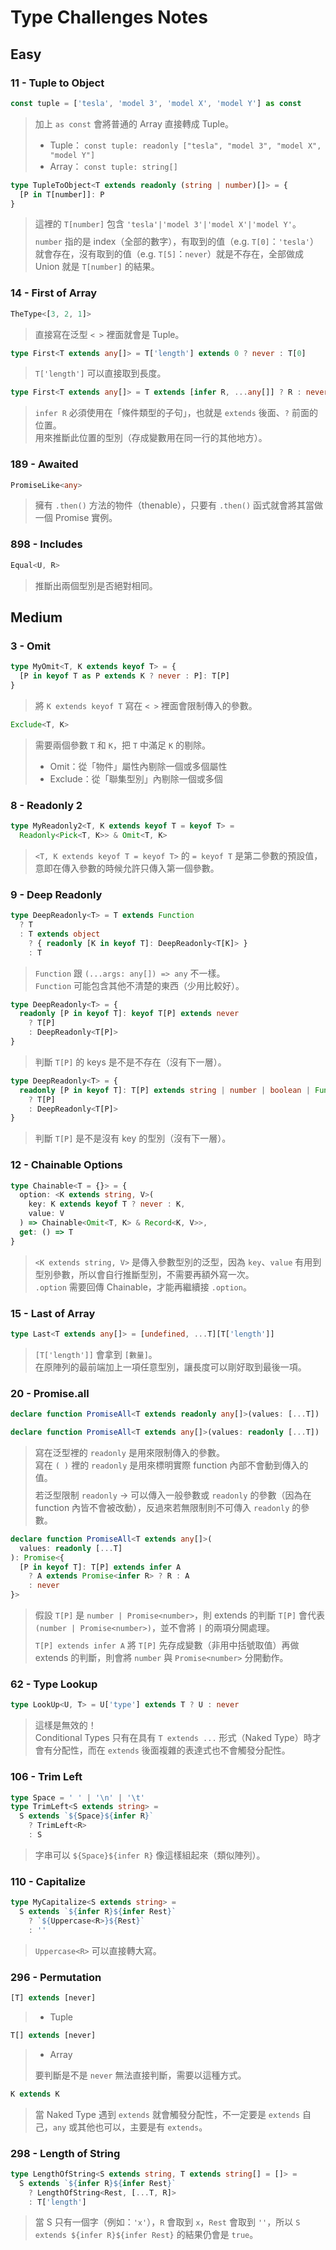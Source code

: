 # Type Challenges Notes

## Easy
### 11 - Tuple to Object

```typescript
const tuple = ['tesla', 'model 3', 'model X', 'model Y'] as const
```
> 加上 `as const` 會將普通的 Array 直接轉成 Tuple。
> * Tuple：
> `const tuple: readonly ["tesla", "model 3", "model X", "model Y"]`
> * Array：
> `const tuple: string[]`

```typescript
type TupleToObject<T extends readonly (string | number)[]> = {
  [P in T[number]]: P
}
```
> 這裡的 `T[number]` 包含 `'tesla'|'model 3'|'model X'|'model Y'`。<span class="span-mb"></span>
> `number` 指的是 index（全部的數字），有取到的值（e.g. `T[0]`：`'tesla'`）就會存在，沒有取到的值（e.g. `T[5]`：`never`）就是不存在，全部做成 Union 就是 `T[number]` 的結果。

### 14 - First of Array

```typescript
TheType<[3, 2, 1]>
```
> 直接寫在泛型 `< >` 裡面就會是 Tuple。

```typescript
type First<T extends any[]> = T['length'] extends 0 ? never : T[0]
```
> `T['length']` 可以直接取到長度。

```typescript
type First<T extends any[]> = T extends [infer R, ...any[]] ? R : never
```
> `infer R` 必須使用在「條件類型的子句」，也就是 `extends` 後面、`?` 前面的位置。<br>
> 用來推斷此位置的型別（存成變數用在同一行的其他地方）。

### 189 - Awaited
```typescript
PromiseLike<any>
```
> 擁有 `.then()` 方法的物件（thenable），只要有 `.then()` 函式就會將其當做一個 Promise 實例。


### 898 - Includes
```typescript
Equal<U, R>
```
> 推斷出兩個型別是否絕對相同。

## Medium

### 3 - Omit
```typescript
type MyOmit<T, K extends keyof T> = {
  [P in keyof T as P extends K ? never : P]: T[P]
}
```
> 將 `K extends keyof T` 寫在 `< >` 裡面會限制傳入的參數。
```typescript
Exclude<T, K>
```
> 需要兩個參數 `T` 和 `K`，把 `T` 中滿足 `K` 的剔除。
> * Omit：從「物件」屬性內剔除一個或多個屬性
> * Exclude：從「聯集型別」內剔除一個或多個

### 8 - Readonly 2
```typescript
type MyReadonly2<T, K extends keyof T = keyof T> = 
  Readonly<Pick<T, K>> & Omit<T, K>
```
> `<T, K extends keyof T = keyof T>` 的 `= keyof T` 是第二參數的預設值，意即在傳入參數的時候允許只傳入第一個參數。

### 9 - Deep Readonly 
```typescript
type DeepReadonly<T> = T extends Function 
  ? T 
  : T extends object 
    ? { readonly [K in keyof T]: DeepReadonly<T[K]> } 
    : T
```
> `Function` 跟 `(...args: any[]) => any` 不一樣。<br>
> `Function` 可能包含其他不清楚的東西（少用比較好）。
> 
```typescript
type DeepReadonly<T> = {
  readonly [P in keyof T]: keyof T[P] extends never 
    ? T[P] 
    : DeepReadonly<T[P]>
}
```
> 判斷 `T[P]` 的 keys 是不是不存在（沒有下一層）。

```typescript
type DeepReadonly<T> = {
  readonly [P in keyof T]: T[P] extends string | number | boolean | Function 
    ? T[P] 
    : DeepReadonly<T[P]>
}
```
> 判斷 `T[P]` 是不是沒有 key 的型別（沒有下一層）。

### 12 - Chainable Options
```typescript
type Chainable<T = {}> = {
  option: <K extends string, V>(
    key: K extends keyof T ? never : K,
    value: V
  ) => Chainable<Omit<T, K> & Record<K, V>>,
  get: () => T
}
```
> `<K extends string, V>` 是傳入參數型別的泛型，因為 `key`、`value` 有用到型別參數，所以會自行推斷型別，不需要再額外寫一次。<br>
> `.option` 需要回傳 Chainable，才能再繼續接 `.option`。

### 15 - Last of Array
```typescript
type Last<T extends any[]> = [undefined, ...T][T['length']]
```
> `[T['length']]` 會拿到 `[數量]`。<br>
> 在原陣列的最前端加上一項任意型別，讓長度可以剛好取到最後一項。

### 20 - Promise.all
```typescript
declare function PromiseAll<T extends readonly any[]>(values: [...T])

declare function PromiseAll<T extends any[]>(values: readonly [...T])
```
> 寫在泛型裡的 `readonly` 是用來限制傳入的參數。<br>
> 寫在 `( )` 裡的 `readonly` 是用來標明實際 function 內部不會動到傳入的值。<span class="span-mb"></span>
> 若泛型限制 `readonly` -> 可以傳入一般參數或 `readonly` 的參數（因為在 function 內皆不會被改動），反過來若無限制則不可傳入 `readonly` 的參數。

```typescript
declare function PromiseAll<T extends any[]>(
  values: readonly [...T]
): Promise<{
  [P in keyof T]: T[P] extends infer A
    ? A extends Promise<infer R> ? R : A
    : never
}>
```
> 假設 `T[P]` 是 `number | Promise<number>`，則 extends 的判斷 `T[P]` 會代表 `(number | Promise<number>)`，並不會將 `|` 的兩項分開處理。<span class="span-mb"></span>
> `T[P] extends infer A` 將 `T[P]` 先存成變數（非用中括號取值）再做 extends 的判斷，則會將 `number` 與 `Promise<number>` 分開動作。

### 62 - Type Lookup
```typescript
type LookUp<U, T> = U['type'] extends T ? U : never
```
> 這樣是無效的！<br>
> Conditional Types 只有在具有 `T extends ...` 形式（Naked Type）時才會有分配性，而在 `extends` 後面複雜的表達式也不會觸發分配性。

### 106 - Trim Left
```typescript
type Space = ' ' | '\n' | '\t'
type TrimLeft<S extends string> = 
  S extends `${Space}${infer R}` 
    ? TrimLeft<R> 
    : S
```
> 字串可以 `${Space}${infer R}` 像這樣組起來（類似陣列）。

### 110 - Capitalize
```typescript
type MyCapitalize<S extends string> = 
  S extends `${infer R}${infer Rest}` 
    ? `${Uppercase<R>}${Rest}` 
    : ''
```
> `Uppercase<R>` 可以直接轉大寫。

### 296 - Permutation
```typescript
[T] extends [never]
```
> * Tuple
```typescript
T[] extends [never]
```
> * Array<br>
>
> 要判斷是不是 `never` 無法直接判斷，需要以這種方式。

```typescript
K extends K
```
> 當 Naked Type 遇到 `extends` 就會觸發分配性，不一定要是 `extends` 自己，`any` 或其他也可以，主要是有 `extends`。

### 298 - Length of String
```typescript
type LengthOfString<S extends string, T extends string[] = []> = 
  S extends `${infer R}${infer Rest}` 
    ? LengthOfString<Rest, [...T, R]>
    : T['length']
```
> 當 S 只有一個字（例如：`'x'`），`R` 會取到 `x`，`Rest` 會取到 `''`，所以 `S extends ${infer R}${infer Rest}` 的結果仍會是 `true`。


<style>
  .span-mb {
    display: block;
    margin-bottom: 0.5rem;
  }
</style>